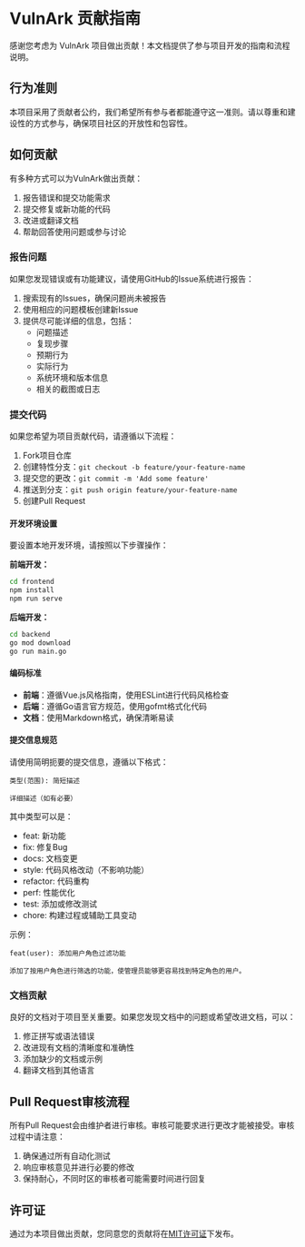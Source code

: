 # VulnArk 贡献指南

感谢您考虑为 VulnArk 项目做出贡献！本文档提供了参与项目开发的指南和流程说明。

## 行为准则

本项目采用了贡献者公约，我们希望所有参与者都能遵守这一准则。请以尊重和建设性的方式参与，确保项目社区的开放性和包容性。

## 如何贡献

有多种方式可以为VulnArk做出贡献：

1. 报告错误和提交功能需求
2. 提交修复或新功能的代码
3. 改进或翻译文档
4. 帮助回答使用问题或参与讨论

### 报告问题

如果您发现错误或有功能建议，请使用GitHub的Issue系统进行报告：

1. 搜索现有的Issues，确保问题尚未被报告
2. 使用相应的问题模板创建新Issue
3. 提供尽可能详细的信息，包括：
   - 问题描述
   - 复现步骤
   - 预期行为
   - 实际行为
   - 系统环境和版本信息
   - 相关的截图或日志

### 提交代码

如果您希望为项目贡献代码，请遵循以下流程：

1. Fork项目仓库
2. 创建特性分支：`git checkout -b feature/your-feature-name`
3. 提交您的更改：`git commit -m 'Add some feature'`
4. 推送到分支：`git push origin feature/your-feature-name`
5. 创建Pull Request

#### 开发环境设置

要设置本地开发环境，请按照以下步骤操作：

**前端开发：**

```bash
cd frontend
npm install
npm run serve
```

**后端开发：**

```bash
cd backend
go mod download
go run main.go
```

#### 编码标准

- **前端**：遵循Vue.js风格指南，使用ESLint进行代码风格检查
- **后端**：遵循Go语言官方规范，使用gofmt格式化代码
- **文档**：使用Markdown格式，确保清晰易读

#### 提交信息规范

请使用简明扼要的提交信息，遵循以下格式：

```
类型(范围): 简短描述

详细描述（如有必要）
```

其中类型可以是：
- feat: 新功能
- fix: 修复Bug
- docs: 文档变更
- style: 代码风格改动（不影响功能）
- refactor: 代码重构
- perf: 性能优化
- test: 添加或修改测试
- chore: 构建过程或辅助工具变动

示例：
```
feat(user): 添加用户角色过滤功能

添加了按用户角色进行筛选的功能，使管理员能够更容易找到特定角色的用户。
```

### 文档贡献

良好的文档对于项目至关重要。如果您发现文档中的问题或希望改进文档，可以：

1. 修正拼写或语法错误
2. 改进现有文档的清晰度和准确性
3. 添加缺少的文档或示例
4. 翻译文档到其他语言

## Pull Request审核流程

所有Pull Request会由维护者进行审核。审核可能要求进行更改才能被接受。审核过程中请注意：

1. 确保通过所有自动化测试
2. 响应审核意见并进行必要的修改
3. 保持耐心，不同时区的审核者可能需要时间进行回复

## 许可证

通过为本项目做出贡献，您同意您的贡献将在[MIT许可证](LICENSE)下发布。 